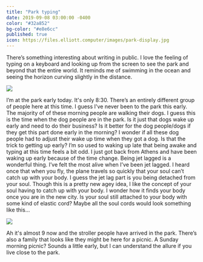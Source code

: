 ```yaml
---
title: "Park typing"
date: 2019-09-08 03:00:00 -0400
color: "#32a852"
bg-color: "#e8e6cc"
published: true
icon: https://files.elliott.computer/images/park-display.jpg
---
```


There’s something interesting about writing in public. I love the feeling of typing on a keyboard and looking up from the screen to see the park and beyond that the entire world. It reminds me of swimming in the ocean and seeing the horizon curving slightly in the distance.

![](https://files.elliott.computer/images/park-display.jpg)

I’m at the park early today. It's only 8:30. There’s an entirely different group of people here at this time. I guess I've never been to the park this early. The majority of of these morning people are walking their dogs. I guess this is the time when the dog people are in the park. Is it just that dogs wake up early and need to do their business? Is it better for the dog people/dogs if they get this part done early in the morning? I wonder if all these dog people had to adjust their wake up time when they got a dog. Is that the trick to getting up early? I’m so used to waking up late that being awake and typing at this time feels a bit odd. I just got back from Athens and have been waking up  early because of the time change. Being jet lagged is a wonderful thing. I’ve felt the most alive when I’ve been jet lagged. I heard once that when you fly, the plane travels so quickly that your soul can’t catch up with your body. I guess the jet lag part is you being detached from your soul. Though this is a pretty new agey idea, I like the concept of your soul having to catch up with your body. I wonder how it finds your body once you are in the new city. Is your soul still attached to your body with some kind of elastic cord? Maybe all the soul cords would look something like this...

![](https://files.elliott.computer/images/soul-cords.jpg)

Ah it's almost 9 now and the stroller people have arrived in the park. There’s also a family that looks like they might be here for a picnic. A Sunday morning picnic? Sounds a little early, but I can understand the allure if you live close to the park.
